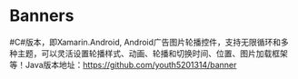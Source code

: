 # Banners
#C#版本，即Xamarin.Android, Android广告图片轮播控件，支持无限循环和多种主题，可以灵活设置轮播样式、动画、轮播和切换时间、位置、图片加载框架等！Java版本地址：https://github.com/youth5201314/banner
